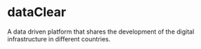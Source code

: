 # dataClear
A data driven platform that shares the development of the digital infrastructure in different countries.
